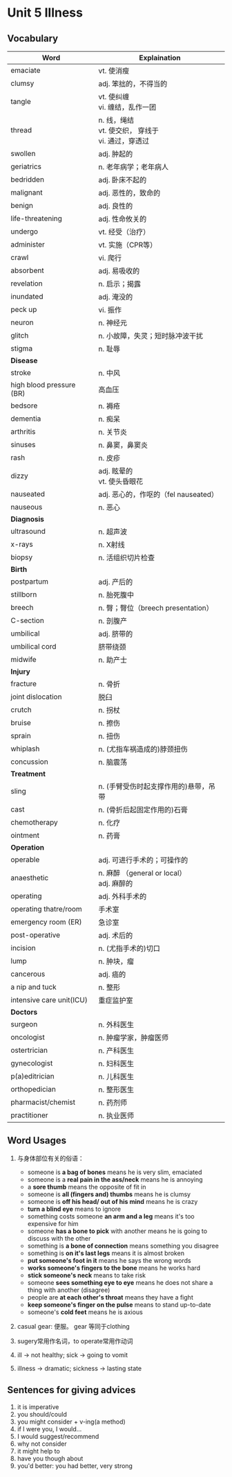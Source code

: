 # Unit 5 Illness

## Vocabulary
| Word       | Explaination       |
| ---------- | ------------------ |
emaciate | vt. 使消瘦
clumsy | adj. 笨拙的，不得当的
tangle | vt. 使纠缠 <br> vi. 缠结，乱作一团
thread | n. 线，绳结 <br> vt. 使交织， 穿线于 <br> vi. 通过，穿透过  
swollen | adj. 肿起的
geriatrics | n. 老年病学；老年病人
bedridden | adj. 卧床不起的
malignant | adj. 恶性的，致命的
benign | adj. 良性的
life-threatening | adj. 性命攸关的
undergo | vt. 经受（治疗）
administer | vt. 实施（CPR等）
crawl | vi. 爬行
absorbent | adj. 易吸收的
revelation | n. 启示；揭露
inundated | adj. 淹没的
peck up | vi. 振作
neuron | n. 神经元
glitch | n. 小故障，失灵；短时脉冲波干扰
stigma | n. 耻辱
**Disease** ||
stroke | n. 中风
high blood pressure (BR) | 高血压
bedsore | n. 褥疮
dementia | n. 痴呆
arthritis | n. 关节炎
sinuses | n. 鼻窦，鼻窦炎
rash | n. 皮疹
dizzy | adj. 眩晕的 <br> vt. 使头昏眼花
nauseated | adj. 恶心的，作呕的（fel nauseated）
nauseous | n. 恶心
**Diagnosis** ||
ultrasound | n. 超声波
x-rays | n. X射线
biopsy | n. 活组织切片检查
**Birth** ||
postpartum | adj. 产后的 
stillborn | n. 胎死腹中 
breech | n. 臀；臀位（breech presentation）
C-section | n. 剖腹产
umbilical | adj. 脐带的
umbilical cord | 脐带绕颈
midwife | n. 助产士
**Injury** ||
fracture | n. 骨折
joint dislocation | 脱臼
crutch | n. 拐杖
bruise | n. 擦伤
sprain | n. 扭伤
whiplash | n. (尤指车祸造成的)脖颈扭伤
concussion | n. 脑震荡
**Treatment** ||
sling | n. (手臂受伤时起支撑作用的)悬带，吊带
cast | n. (骨折后起固定作用的)石膏
chemotherapy | n. 化疗
ointment | n. 药膏
**Operation** ||
operable | adj. 可进行手术的；可操作的 
anaesthetic | n. 麻醉 （general or local） <br> adj. 麻醉的
operating | adj. 外科手术的
operating thatre/room | 手术室
emergency room (ER) | 急诊室
post-operative | adj. 术后的
incision | n. (尤指手术的)切口
lump | n. 肿块，瘤
cancerous | adj. 癌的
a nip and tuck | n. 整形
intensive care unit(ICU) | 重症监护室
**Doctors** ||
surgeon | n. 外科医生
oncologist | n. 肿瘤学家，肿瘤医师
ostertrician | n. 产科医生
gynecologist | n. 妇科医生
p(a)editrician | n. 儿科医生
orthopedician | n. 整形医生
pharmacist/chemist | n. 药剂师
practitioner | n. 执业医师


## Word Usages
1. 与身体部位有关的俗语：
    + someone is **a bag of bones** means he is very slim, emaciated
    + someone is a **real pain in the ass/neck** means he is annoying
    + a **sore thumb** means the opposite of fit in
    + someone is **all (fingers and) thumbs** means he is clumsy
    + someone is **off his head/ out of his mind** means he is crazy
    + **turn a blind eye** means to ignore
    + something costs someone **an arm and a leg** means it's too expensive for him
    + someone **has a bone to pick** with another means he is going to discuss with the other
    + something is **a bone of connection** means something you disagree
    + something is **on it's last legs** means it is almost broken
    + **put someone's foot in it** means he says the wrong words
    + **works someone's fingers to the bone** means he works hard
    + **stick someone's neck** means to take risk
    + someone **sees something eye to eye** means he does not share a thing with another (disagree)
    + people are **at each other's throat** means they have a fight
    + **keep someone's finger on the pulse** means to stand up-to-date
    + someone's **cold feet** means he is axious

2. casual gear: 便服。 gear 等同于clothing
3. sugery常用作名词，to operate常用作动词
4. ill -> not healthy; sick -> going to vomit
5. illness -> dramatic; sickness -> lasting state


## Sentences for giving advices
1. it is imperative
2. you should/could
3. you might consider + v-ing(a method)
4. if I were you, I would...
5. I would suggest/recommend
6. why not consider
7. it might help to
8. have you though about
9. you'd better: you had better, very strong

